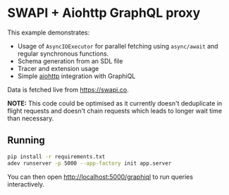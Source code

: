 # SWAPI + Aiohttp GraphQL proxy

This example demonstrates:

- Usage of `AsyncIOExecutor` for parallel fetching using `async/await` and regular synchronous functions.
- Schema generation from an SDL file
- Tracer and extension usage
- Simple [aiohttp](https://aiohttp.readthedocs.io/) integration with GraphiQL

Data is fetched live from <https://swapi.co>.

**NOTE:** This code could be optimised as it currently doesn't deduplicate in flight requests and doesn't chain requests which leads to longer wait time than necessary.

## Running

```.bash
pip install -r requirements.txt
adev runserver -p 5000 --app-factory init app.server
```

You can then open <http://localhost:5000/graphiql> to run queries interactively.
